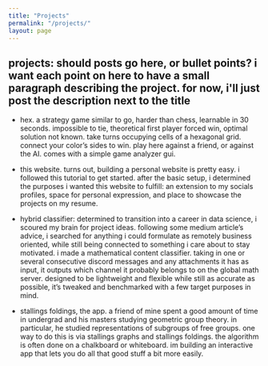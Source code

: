 ```yaml
---
title: "Projects"
permalink: "/projects/"
layout: page
---
```


## projects: should posts go here, or bullet points? i want each point on here to have a small paragraph describing the project. for now, i'll just post the description next to the title

 - hex. 
  a strategy game similar to go, harder than chess, learnable in 30 seconds.
  impossible to tie, theoretical first player forced win, optimal solution not known.
take turns occupying cells of a hexagonal grid. connect your color’s sides to win.
play here against a friend, or against the AI. comes with a simple game analyzer gui.

 - this website. turns out, building a personal website is pretty easy. i followed this tutorial to get started.
after the basic setup, i determined the purposes i wanted this website to fulfill: an extension to my socials profiles, space for personal expression, and place to showcase the projects on my resume.

 - hybrid classifier: determined to transition into a career in data science, i scoured my brain for project ideas. following some medium article’s advice, i searched for anything i could formulate as remotely business oriented, while still being connected to something i care about to stay motivated.
i made a mathematical content classifier. taking in one or several consecutive discord messages  and any attachments it has as input, it outputs which channel it probably belongs to on the global math server. designed to be lightweight and flexible while still as accurate as possible, it’s tweaked and benchmarked with a few target purposes in mind.

 - stallings foldings, the app. a friend of mine spent a good amount of time in undergrad and his masters studying geometric group theory. in particular, he studied representations of subgroups of free groups. one way to do this is via stallings graphs and stallings foldings. the algorithm is often done on a chalkboard or whiteboard. im building an interactive app that lets you do all that good stuff a bit more easily.
